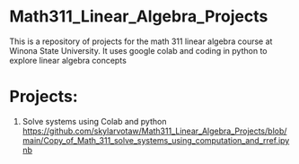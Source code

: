 # Math311_Linear_Algebra_Projects

This is a repository of projects for the math 311 linear algebra course at Winona State University. It uses google colab and coding in python to explore linear algebra concepts 

# Projects:

1. Solve systems using Colab and python
https://github.com/skylarvotaw/Math311_Linear_Algebra_Projects/blob/main/Copy_of_Math_311_solve_systems_using_computation_and_rref.ipynb
